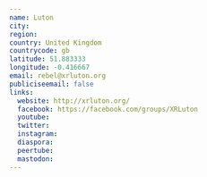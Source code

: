 ```yaml
---
name: Luton
city:
region:
country: United Kingdom
countrycode: gb
latitude: 51.883333
longitude: -0.416667
email: rebel@xrluton.org
publiciseemail: false
links:
  website: http://xrluton.org/
  facebook: https://facebook.com/groups/XRLuton
  youtube:
  twitter:
  instagram:
  diaspora:
  peertube:
  mastodon:
---
```

